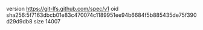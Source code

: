 version https://git-lfs.github.com/spec/v1
oid sha256:5f7163dbcb01e83c470074c1189951ee94b6684f5b885435de75f390d29d9db8
size 14007
